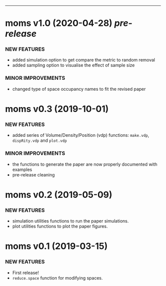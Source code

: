 ----
<!-- * 2017/10/18 - v1.0 *got you covered*  -->

<!-- 
dispRity 0.2.0 (2016-04-01)
=========================

### NEW FEATURES

  * Blabla

### MINOR IMPROVEMENTS

  * Blabla

### BUG FIXES

  * Blabla

### DEPRECATED AND DEFUNCT

  * Blabla
 -->
 moms v1.0 (2020-04-28) *pre-release*
=========================

### NEW FEATURES

  * added simulation option to get compare the metric to random removal
  * added sampling option to visualise the effect of sample size

### MINOR IMPROVEMENTS

  * changed type of space occupancy names to fit the revised paper


 moms v0.3 (2019-10-01)
=========================

### NEW FEATURES

  * added series of Volume/Density/Position (vdp) functions: `make.vdp`, `dispRity.vdp` and `plot.vdp`

### MINOR IMPROVEMENTS

  * the functions to generate the paper are now properly documented with examples
  * pre-release cleaning

moms v0.2 (2019-05-09)
=========================

### NEW FEATURES

  * simulation utilities functions to run the paper simulations.
  * plot utilities functions to plot the paper figures.

moms v0.1 (2019-03-15)
=========================

### NEW FEATURES

  * First release!
  * `reduce.space` function for modifying spaces.
